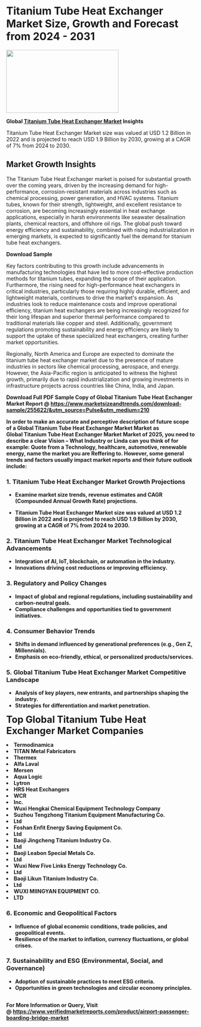 <H1>Titanium Tube Heat Exchanger Market Size, Growth and Forecast from 2024 - 2031</H1><img class="aligncenter size-medium wp-image-584254" src="https://thirdeyenews.in/wp-content/uploads/2024/09/Global-Market-Research-300x168.jpeg" alt="" width="300" height="168" /><p><strong>Global&nbsp;<a href="https://www.marketsizeandtrends.com/download-sample/255622/&amp;utm_source=Pulse&amp;utm_medium=210">Titanium Tube Heat Exchanger Market</a> Insights</strong></p><p>Titanium Tube Heat Exchanger Market size was valued at USD 1.2 Billion in 2022 and is projected to reach USD 1.9 Billion by 2030, growing at a CAGR of 7% from 2024 to 2030.</p><p><h2>Market Growth Insights</h2> <p>The Titanium Tube Heat Exchanger market is poised for substantial growth over the coming years, driven by the increasing demand for high-performance, corrosion-resistant materials across industries such as chemical processing, power generation, and HVAC systems. Titanium tubes, known for their strength, lightweight, and excellent resistance to corrosion, are becoming increasingly essential in heat exchange applications, especially in harsh environments like seawater desalination plants, chemical reactors, and offshore oil rigs. The global push toward energy efficiency and sustainability, combined with rising industrialization in emerging markets, is expected to significantly fuel the demand for titanium tube heat exchangers.</p> <p><strong>Download Sample</strong></p> <p>Key factors contributing to this growth include advancements in manufacturing technologies that have led to more cost-effective production methods for titanium tubes, expanding the scope of their application. Furthermore, the rising need for high-performance heat exchangers in critical industries, particularly those requiring highly durable, efficient, and lightweight materials, continues to drive the market's expansion. As industries look to reduce maintenance costs and improve operational efficiency, titanium heat exchangers are being increasingly recognized for their long lifespan and superior thermal performance compared to traditional materials like copper and steel. Additionally, government regulations promoting sustainability and energy efficiency are likely to support the uptake of these specialized heat exchangers, creating further market opportunities.</p> <p>Regionally, North America and Europe are expected to dominate the titanium tube heat exchanger market due to the presence of mature industries in sectors like chemical processing, aerospace, and energy. However, the Asia-Pacific region is anticipated to witness the highest growth, primarily due to rapid industrialization and growing investments in infrastructure projects across countries like China, India, and Japan.</p> <p><strong></p><p><span class=""><strong>Download Full PDF Sample Copy of Global Titanium Tube Heat Exchanger Market Report</strong> @ <a href="https://www.marketsizeandtrends.com/download-sample/255622/&amp;utm_source=Pulse&amp;utm_medium=210" target="_blank">https://www.marketsizeandtrends.com/download-sample/255622/&amp;utm_source=Pulse&amp;utm_medium=210</a></span></p><p>In order to make an accurate and perceptive description of future scope of a Global&nbsp;Titanium Tube Heat Exchanger Market Market as Global&nbsp;Titanium Tube Heat Exchanger Market Market of 2025, you need to describe a clear Vision &ndash; What Industry or Linda can you think of for example: Quote from a Technology, healthcare, automotive, renewable energy, name the market you are Reffering to. However, some general trends and factors usually impact market reports and their future outlook include:</p><h3>1.&nbsp;<strong>Titanium Tube Heat Exchanger Market Growth Projections</strong></h3><ul><li>Examine market size trends, revenue estimates and CAGR (Compounded Annual Growth Rate) projections.</li><li><p>Titanium Tube Heat Exchanger Market size was valued at USD 1.2 Billion in 2022 and is projected to reach USD 1.9 Billion by 2030, growing at a CAGR of 7% from 2024 to 2030.</p></li></ul><h3>2.&nbsp;<strong>Titanium Tube Heat Exchanger Market Technological Advancements</strong></h3><ul><li>Integration of AI, IoT, blockchain, or automation in the industry.</li><li>Innovations driving cost reductions or improving efficiency.</li></ul><h3>3.&nbsp;<strong>Regulatory and Policy Changes</strong></h3><ul><li>Impact of global and regional regulations, including sustainability and carbon-neutral goals.</li><li>Compliance challenges and opportunities tied to government initiatives.</li></ul><h3>4.&nbsp;<strong>Consumer Behavior Trends</strong></h3><ul><li>Shifts in demand influenced by generational preferences (e.g., Gen Z, Millennials).</li><li>Emphasis on eco-friendly, ethical, or personalized products/services.</li></ul><h3>5.&nbsp;<strong>Global Titanium Tube Heat Exchanger Market Competitive Landscape</strong></h3><ul><li>Analysis of key players, new entrants, and partnerships shaping the industry.</li><li>Strategies for differentiation and market penetration.</li></ul><p data-pm-slice="1 1 []"><span style="color: inherit; font-family: inherit; font-size: 25px;">Top Global Titanium Tube Heat Exchanger Market Companies</span></p><div class="" data-test-id=""><p><li>Termodinamica</li><li> TITAN Metal Fabricators</li><li> Thermex</li><li> Alfa Laval</li><li> Mersen</li><li> Aqua Logic</li><li> Lytron</li><li> HRS Heat Exchangers</li><li> WCR</li><li> Inc.</li><li> Wuxi Hengkai Chemical Equipment Technology Company</li><li> Suzhou Tengzhong Titanium Equipment Manufacturing Co.</li><li> Ltd</li><li> Foshan Enfit Energy Saving Equipment Co.</li><li> Ltd</li><li> Baoji Jingcheng Titanium Industry Co.</li><li> Ltd</li><li> Baoji Leabon Special Metals Co.</li><li> Ltd</li><li> Wuxi New Five Links Energy Technology Co.</li><li> Ltd</li><li> Baoji Likun Titanium Industry Co.</li><li>Ltd</li><li> WUXI MIINGYAN EQUIPMENT CO.</li><li>LTD</li></p></div><h3>6.&nbsp;<strong>Economic and Geopolitical Factors</strong></h3><ul><li>Influence of global economic conditions, trade policies, and geopolitical events.</li><li>Resilience of the market to inflation, currency fluctuations, or global crises.</li></ul><h3>7.&nbsp;<strong>Sustainability and ESG (Environmental, Social, and Governance)</strong></h3><ul><li>Adoption of sustainable practices to meet ESG criteria.</li><li>Opportunities in green technologies and circular economy principles.</li></ul><h2><strong style="font-size: 14px;">For More Information or Query, Visit @&nbsp;</strong><a style="background-color: #ffffff; font-size: 14px;" href="https://www.marketsizeandtrends.com/report/titanium-tube-heat-exchanger-market/" target="_blank">https://www.verifiedmarketreports.com/product/airport-passenger-boarding-bridge-market</a></h2>
